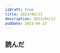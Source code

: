 ```yaml
---
isDraft: true
title: 2023/04/13
description: 2023/04/13
pubDate: 2023-04-13
---
```


## 

## 

## 読んだ
